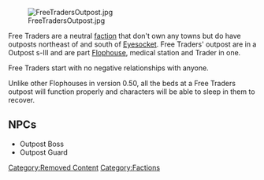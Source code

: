 <figure>
<img src="FreeTradersOutpost.jpg" title="FreeTradersOutpost.jpg" />
<figcaption>FreeTradersOutpost.jpg</figcaption>
</figure>

Free Traders are a neutral [faction](Factions_(Alpha).md "wikilink") that
don't own any towns but do have outposts northeast of [](Black_Scratch_(Alpha).md) and south of
[Eyesocket](Eyesocket_(Alpha).md "wikilink"). Free Traders' outpost are in
a Outpost s-III and are part [Flophouse](Flophouse.md "wikilink"), medical
station and Trader in one.

Free Traders start with no negative relationships with anyone.

Unlike other Flophouses in version 0.50, all the beds at a Free Traders
outpost will function properly and characters will be able to sleep in
them to recover.

## NPCs

- Outpost Boss
- Outpost Guard

[Category:Removed Content](Category:Removed_Content "wikilink")
[Category:Factions](Category:Factions "wikilink")